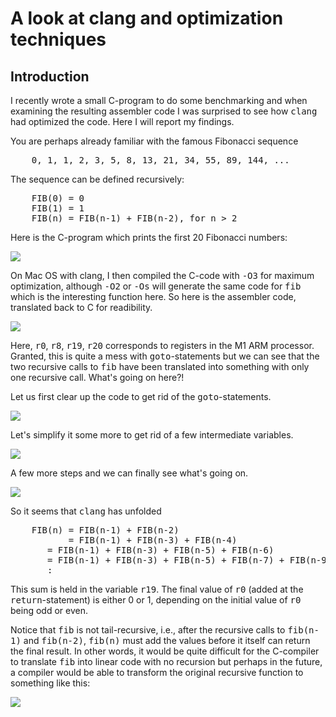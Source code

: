 # A look at clang and optimization techniques

## Introduction
<p>
I recently wrote a small C-program to do some benchmarking and
when examining the resulting assembler code I was surprised to
see how <tt>clang</tt> had optimized the code.
Here I will report my findings.
</p>
<p>
You are perhaps already familiar with the famous Fibonacci sequence
</p>
<pre>
    0, 1, 1, 2, 3, 5, 8, 13, 21, 34, 55, 89, 144, ...
</pre>
The sequence can be defined recursively:
<pre>
    FIB(0) = 0
    FIB(1) = 1
    FIB(n) = FIB(n-1) + FIB(n-2), for n > 2
</pre>
<p>
Here is the C-program which prints the first 20 Fibonacci numbers:
</p>
<img src="fib.c.png" />
<p>
On Mac OS with clang, I then compiled the C-code with <tt>-O3</tt> for
maximum optimization, although <tt>-O2</tt> or <tt>-Os</tt> will generate
the same code for <tt>fib</tt> which is the interesting function here.
So here is the assembler code, translated back to C for readibility.
</p>
<img src="fib-1.png" />
<p>
Here, <tt>r0</tt>, <tt>r8</tt>, <tt>r19</tt>, <tt>r20</tt> corresponds
to registers in the M1 ARM processor.  Granted, this is quite a mess
with <tt>goto</tt>-statements but we can see that the two recursive
calls to <tt>fib</tt> have been translated into something with only
one recursive call.  What's going on here?!
</p>
<p>
Let us first clear up the code to get rid of the <tt>goto</tt>-statements.
</p>
<img src="fib-2.png" />
<p>
Let's simplify it some more to get rid of a few intermediate variables.
</p>
<img src="fib3.png" />
<p>
A few more steps and we can finally see what's going on.
</p>
<img src="fib4.png" />
<p>
So it seems that <tt>clang</tt> has unfolded
<pre>
    FIB(n) = FIB(n-1) + FIB(n-2)
           = FIB(n-1) + FIB(n-3) + FIB(n-4)
	   = FIB(n-1) + FIB(n-3) + FIB(n-5) + FIB(n-6)
	   = FIB(n-1) + FIB(n-3) + FIB(n-5) + FIB(n-7) + FIB(n-9)
	   :
</pre>
<p>
This sum is held in the variable <tt>r19</tt>.
The final value of <tt>r0</tt> (added at the <tt>return</tt>-statement)
is either 0 or 1, depending on the initial value of <tt>r0</tt>
being odd or even.
</p>
<p>
Notice that <tt>fib</tt> is not tail-recursive, i.e., after the
recursive calls to <tt>fib(n-1)</tt> and <tt>fib(n-2)</tt>,
<tt>fib(n)</tt> must add the values before it itself can return the
final result.  In other words, it would be quite difficult for the
C-compiler to translate <tt>fib</tt> into linear code with no recursion
but perhaps in the future, a compiler would be able to transform the
original recursive function to something like this:
</p>
<img src="fibseq.png" />


